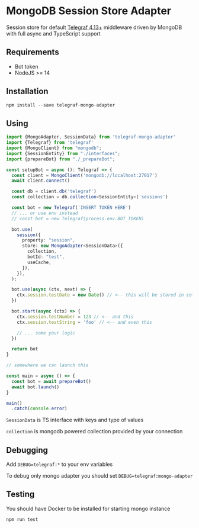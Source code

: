 # MongoDB Session Store Adapter

Session store for default [Telegraf 4.13+](https://github.com/telegraf/telegraf) middleware driven by MongoDB with full async and TypeScript support

## Requirements

- Bot token
- NodeJS >= 14

## Installation

```js
npm install --save telegraf-mongo-adapter
```

## Using

```ts
import {MongoAdapter, SessionData} from 'telegraf-mongo-adapter'
import {Telegraf} from 'telegraf'
import {MongoClient} from "mongodb";
import {SessionEntity} from "./interfaces";
import {prepareBot} from "./_prepareBot";

const setupBot = async (): Telegraf => {
  const client = MongoClient('mongodb://localhost:27017')
  await client.connect()

  const db = client.db('telegraf')
  const collection = db.collection<SessionEntity>('sessions')

  const bot = new Telegraf('INSERT TOKEN HERE')
  // ... or use env instead
  // const bot = new Telegraf(process.env.BOT_TOKEN)

  bot.use(
    session({
      property: "session",
      store: new MongoAdapter<SessionData>({
        collection,
        botId: "test",
        useCache,
      }),
    }),
  );

  bot.use(async (ctx, next) => {
    ctx.session.testDate = new Date() // <-- this will be stored in collection
  })

  bot.start(async (ctx) => {
    ctx.session.testNumber = 123 // <-- and this
    ctx.session.testString = 'foo' // <-- and even this

    // ... some your logic
  })

  return bot
}

// somewhere we can launch this

const main = async () => {
  const bot = await prepareBot()
  await bot.launch()
}

main()
  .catch(console.error)
```

`SessionData` is TS interface with keys and type of values

`collection` is mongodb powered collection provided by your connection

## Debugging

Add `DEBUG=telegraf:*` to your env variables

To debug only mongo adapter you should set `DEBUG=telegraf:mongo-adapter`

## Testing

You should have Docker to be installed for starting mongo instance

```js
npm run test
```
